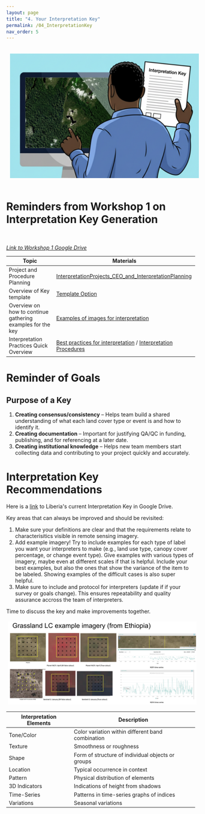 ```yaml
---
layout: page
title: "4. Your Interpretation Key"
permalink: /04_InterpretationKey
nav_order: 5
---
```



<img align="center" src="./images/ceo/looking_at_key_v2.png" hspace="10" vspace="20" width="600">


# Reminders from Workshop 1 on Interpretation Key Generation

<br />

<a href="https://drive.google.com/drive/folders/1G9PdSQWQzkpUaXD0BISQ-NT9mfd1l7vM?usp=sharing" target="_blank" rel="noopener noreferrer">*Link to Workshop 1 Google Drive*</a>


| **Topic** | **Materials** |
|---|---|
| Project and Procedure Planning | <a href="https://docs.google.com/presentation/d/1B3UEeHB9tPPmkhozLUVLoM6L_SaCyRsOpH6MvLdO5WM/edit?usp=drive_link" target="_blank" rel="noopener noreferrer">InterpretationProjects_CEO_and_InterpretationPlanning</a> |
| Overview of Key template | <a href="https://docs.google.com/document/d/1NtC8SD27o-6qHWA--XFO11_fMT2WUzRG-s7Kpnvhr-c/edit?usp=sharing" target="_blank" rel="noopener noreferrer">Template Option</a>|
| Overview on how to continue gathering examples for the key | <a href="https://docs.google.com/presentation/d/1-i7fFr6rzjbcj8r4lAcYCOw54IEiVik-1psdN8-Iw_Y/edit?usp=drive_link" target="_blank" rel="noopener noreferrer">Examples of images for interpretation</a>|
| Interpretation Practices Quick Overview | <a href="https://docs.google.com/presentation/d/1c1qLd8eFGWZMoXAn3chOi0h0VlidBnnHKF7Wy1DSQaU/edit?usp=drive_link" target="_blank" rel="noopener noreferrer">Best practices for interpretation</a> / <a href="https://docs.google.com/document/d/11FwTS1ov9nhVtcYmq3gLTfupqaMnjYGIDafK5ZomPAY/edit?usp=drive_link" target="_blank" rel="noopener noreferrer">Interpretation Procedures</a>|


# Reminder of Goals

## Purpose of a Key
1. **Creating consensus/consistency** – Helps team build a shared understanding of what each land cover type or event is and how to identify it. 
2. **Creating documentation** – Important for justifying QA/QC in funding, publishing, and for referencing at a later date.
3. **Creating institutional knowledge** – Helps new team members start collecting data and contributing to your project quickly and accurately.

# Interpretation Key Recommendations
Here is a <a href="https://drive.google.com/drive/folders/15wtjNl-YhMMw3111k0K6nYmySClJ8LtD?usp=sharing" target="_blank" rel="noopener noreferrer">link</a> to Liberia's current Interpretation Key in Google Drive. 

Key areas that can always be improved and should be revisited:
1. Make sure your definitions are clear and that the requirements relate to characterisitics visible in remote sensing imagery.
2. Add example imagery! Try to include examples for each type of label you want your interpreters to make (e.g., land use type, canopy cover percentage, or change event type). Give examples with various types of imagery, maybe even at different scales if that is helpful. Include your best examples, but also the ones that show the variance of the item to be labeled. Showing examples of the difficult cases is also super helpful. 
3. Make sure to include and protocol for interpreters (update if if your survey or goals change). This ensures repeatability and quality assurance accross the team of interpreters.

Time to discuss the key and make improvements together.

<img align="center" src="./images/ceo/LC_example_interpretationkey_improvements.png" hspace="5" vspace="5" width="1000">

| **Interpretation Elements** | **Description** |
|---|---|
| Tone/Color | Color variation within different band combination |
| Texture | Smoothness or roughness |
| Shape | Form of structure of individual objects or groups |
| Location | Typical occurrence in context |
| Pattern | Physical distribution of elements |
| 3D Indicators | Indications of height from shadows |
| Time-Series  | Patterns in time-series graphs of indices |
| Variations | Seasonal variations |